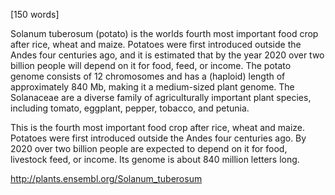 
[150 words]

Solanum tuberosum (potato) is the worlds fourth most important food crop after rice, wheat and maize. Potatoes were first introduced outside the Andes four centuries ago, and it is estimated that by the year 2020 over two billion people will depend on it for food, feed, or income. The potato genome consists of 12 chromosomes and has a (haploid) length of approximately 840 Mb, making it a medium-sized plant genome. The Solanaceae are a diverse family of agriculturally important plant species, including tomato, eggplant, pepper, tobacco, and petunia.

This is the fourth most important food crop after rice, wheat and maize. Potatoes were first introduced outside the Andes four centuries ago. By 2020 over two billion people are expected to depend on it for food, livestock feed, or income. Its genome is about 840 million letters long.

http://plants.ensembl.org/Solanum_tuberosum
